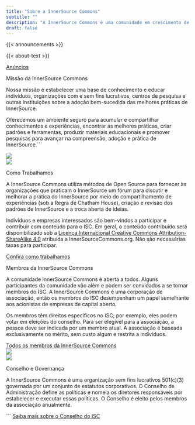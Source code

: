 ```yaml
---
title: "Sobre a InnerSource Commons"
subtitle: ""
description: "A InnerSource Commons é uma comunidade em crescimento de profissionais com o objetivo de criar e compartilhar conhecimento sobre InnerSource."
draft: false
---
```


<section class="section">
  <div class="container">
    <div class="row align-items-center">
      <div class="col-md-4 mb-4 mb-md-0">
        {{< announcements >}}
      </div>
      <div class="col-md-7">
        <p>{{< about-text >}}
        </p>
        <a href="/about/announcements" class="btn-link">Anúncios <i class="ti-arrow-right"></i></a>
      </div>
    </div>
  </div>
</section>


<section class="section bg-light">
  <div class="container">
    <div class="row text-right align-items-center">
      <div class="col-md-6">
        <p class="section-title h2">Missão da InnerSource Commons</p>
    <p>Nossa missão é estabelecer uma base de conhecimento e educar indivíduos, organizações com e sem fins lucrativos, centros de pesquisa e outras instituições sobre a adoção bem-sucedida das melhores práticas de InnerSource.</p>
    <p>Oferecemos um ambiente seguro para acumular e compartilhar conhecimentos e experiências, encontrar as melhores práticas, criar padrões e ferramentas, produzir materiais educacionais e promover pesquisas para avançar na compreensão, adoção e prática de InnerSource.```
        </p>
      </div>
      <div class="col-md-6 mt-4 mb-4 mb-md-0 float-right">
        <img src="/images/about/illustrations/creative.png" class="img-fluid pl-4 pr-4">
      </div>
    </div>
  </div>
</section>


<section class="section">
  <div class="container">
    <div class="row align-items-center">
      <div class="col-md-5 mb-4 mb-md-0">
       <img src="/images/community/connection.png" class="img-fluid pl-4 pr-4">
      </div>
      <div class="col-md-6">
          <p class="section-title h2">Como Trabalhamos</p>
          <p>A InnerSource Commons utiliza métodos de Open Source para fornecer às organizações que praticam o InnerSource um fórum para discutir e melhorar a prática do InnerSource por meio do compartilhamento de experiências (sob a Regra de Chatham House), criação e revisão dos padrões de InnerSource e a troca aberta de ideias.</p>
        <p>Indivíduos e empresas interessados são bem-vindos a participar e contribuir com conteúdo para o ISC. Em geral, o conteúdo contribuído será disponibilizado sob a <a href="https://creativecommons.org/licenses/by-sa/4.0/">Licença Internacional Creative Commons Attribution-ShareAlike 4.0</a> atribuída a InnerSourceCommons.org. Não são necessárias taxas para participar.</p>        
        <a href="/community/" class="btn-link">Confira como trabalhamos

 <i class="ti-arrow-right"></i></a>
        </div>
    </div>
  </div>
</section>


<section class="section bg-light">
  <div class="container">
    <div class="row text-right align-items-center">
      <div class="col-md-6">
        <p class="section-title h2">Membros da InnerSource Commons</p>
        <p>A comunidade InnerSource Commons é aberta a todos. Alguns participantes da comunidade vão além e podem ser convidados a se tornar membros do ISC. A InnerSource Commons é uma corporação de associação, então os membros do ISC desempenham um papel semelhante aos acionistas de empresas de capital aberto.</p>
        <p>Os membros têm direitos específicos no ISC; por exemplo, eles podem votar em eleições do conselho. Para ser elegível para a associação, a pessoa deve ser indicada por um membro atual. A associação é baseada exclusivamente no mérito, sem custo algum e restrita a indivíduos.
        </p>
        <a href="/about/members" class="btn-link">Todos os membros da InnerSource Commons <i class="ti-arrow-right"></i></a>
      </div>
      <div class="col-md-6 mt-4 mb-4 mb-md-0 float-right">
        <img src="/images/about/illustrations/notebook.png" class="img-fluid pl-4 pr-4">
      </div>
    </div>
  </div>
</section>


<section class="section">
  <div class="container">
    <div class="row align-items-center">
      <div class="col-md-5 mb-4 mb-md-0">
         <img src="/images/about/illustrations/team.png" class="img-fluid pl-4 pr-4">
      </div>
      <div class="col-md-6">
          <p class="section-title h2">Conselho e Governança</p>
      <p>A InnerSource Commons é uma organização sem fins lucrativos 501(c)(3) governada por um conjunto de estatutos corporativos. O Conselho de Administração define as políticas e nomeia os diretores responsáveis por estabelecer e executar essas políticas. O Conselho é eleito pelos membros da associação anualmente.</p>```
          <a href="/about/board/" class="btn-link">Saiba mais sobre o Conselho do ISC <i class="ti-arrow-right"></i></a>
        </div>
    </div>
  </div>
</section>